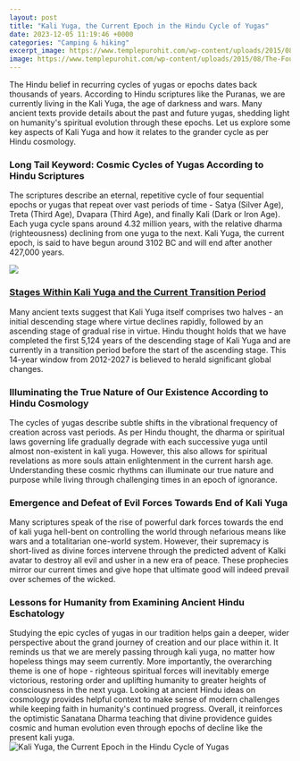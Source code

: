 ```yaml
---
layout: post
title: "Kali Yuga, the Current Epoch in the Hindu Cycle of Yugas"
date: 2023-12-05 11:19:46 +0000
categories: "Camping & hiking"
excerpt_image: https://www.templepurohit.com/wp-content/uploads/2015/08/The-Four-Yugas-Hinduism.jpg
image: https://www.templepurohit.com/wp-content/uploads/2015/08/The-Four-Yugas-Hinduism.jpg
---
```


The Hindu belief in recurring cycles of yugas or epochs dates back thousands of years. According to Hindu scriptures like the Puranas, we are currently living in the Kali Yuga, the age of darkness and wars. Many ancient texts provide details about the past and future yugas, shedding light on humanity's spiritual evolution through these epochs. Let us explore some key aspects of Kali Yuga and how it relates to the grander cycle as per Hindu cosmology.
### **Long Tail Keyword: Cosmic Cycles of Yugas According to Hindu Scriptures**
The scriptures describe an eternal, repetitive cycle of four sequential epochs or yugas that repeat over vast periods of time - Satya (Silver Age), Treta (Third Age), Dvapara (Third Age), and finally Kali (Dark or Iron Age). Each yuga cycle spans around 4.32 million years, with the relative dharma (righteousness) declining from one yuga to the next. Kali Yuga, the current epoch, is said to have begun around 3102 BC and will end after another 427,000 years. 

![](http://theyugas.com/wp-content/uploads/2011/01/Main-Yuga-Spiral-without-pe1.jpg)
### [Stages Within Kali Yuga and the Current Transition Period](https://store.fi.io.vn/cottagecore-aesthetic-axolotl-mushroom-hat-shroomxolotl-129/men&) 
Many ancient texts suggest that Kali Yuga itself comprises two halves - an initial descending stage where virtue declines rapidly, followed by an ascending stage of gradual rise in virtue. Hindu thought holds that we have completed the first 5,124 years of the descending stage of Kali Yuga and are currently in a transition period before the start of the ascending stage. This 14-year window from 2012-2027 is believed to herald significant global changes.
### **Illuminating the True Nature of Our Existence According to Hindu Cosmology**
The cycles of yugas describe subtle shifts in the vibrational frequency of creation across vast periods. As per Hindu thought, the dharma or spiritual laws governing life gradually degrade with each successive yuga until almost non-existent in kali yuga. However, this also allows for spiritual revelations as more souls attain enlightenment in the current harsh age. Understanding these cosmic rhythms can illuminate our true nature and purpose while living through challenging times in an epoch of ignorance. 
### **Emergence and Defeat of Evil Forces Towards End of Kali Yuga** 
Many scriptures speak of the rise of powerful dark forces towards the end of kali yuga hell-bent on controlling the world through nefarious means like wars and a totalitarian one-world system. However, their supremacy is short-lived as divine forces intervene through the predicted advent of Kalki avatar to destroy all evil and usher in a new era of peace. These prophecies mirror our current times and give hope that ultimate good will indeed prevail over schemes of the wicked.
### **Lessons for Humanity from Examining Ancient Hindu Eschatology**
Studying the epic cycles of yugas in our tradition helps gain a deeper, wider perspective about the grand journey of creation and our place within it. It reminds us that we are merely passing through kali yuga, no matter how hopeless things may seem currently. More importantly, the overarching theme is one of hope - righteous spiritual forces will inevitably emerge victorious, restoring order and uplifting humanity to greater heights of consciousness in the next yuga.
Looking at ancient Hindu ideas on cosmology provides helpful context to make sense of modern challenges while keeping faith in humanity's continued progress. Overall, it reinforces the optimistic Sanatana Dharma teaching that divine providence guides cosmic and human evolution even through epochs of decline like the present kali yuga.
![Kali Yuga, the Current Epoch in the Hindu Cycle of Yugas](https://www.templepurohit.com/wp-content/uploads/2015/08/The-Four-Yugas-Hinduism.jpg)